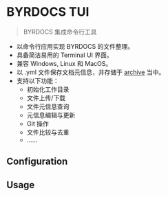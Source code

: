 # BYRDOCS TUI

> BYRDOCS 集成命令行工具

- 以命令行应用实现 BYRDOCS 的文件整理。
- 具备简洁易用的 Terminal UI 界面。
- 兼容 Windows, Linux 和 MacOS。
- 以 .yml 文件保存文档元信息，并存储于 [archive](https://github.com/byrdocs/byrdocs-archive) 当中。
- 支持以下功能：
	- 初始化工作目录
	- 文件上传/下载
	- 文件元信息查询
	- 元信息编辑与更新
	- Git 操作
	- 文件比较与去重
	- ……

## Configuration

## Usage
